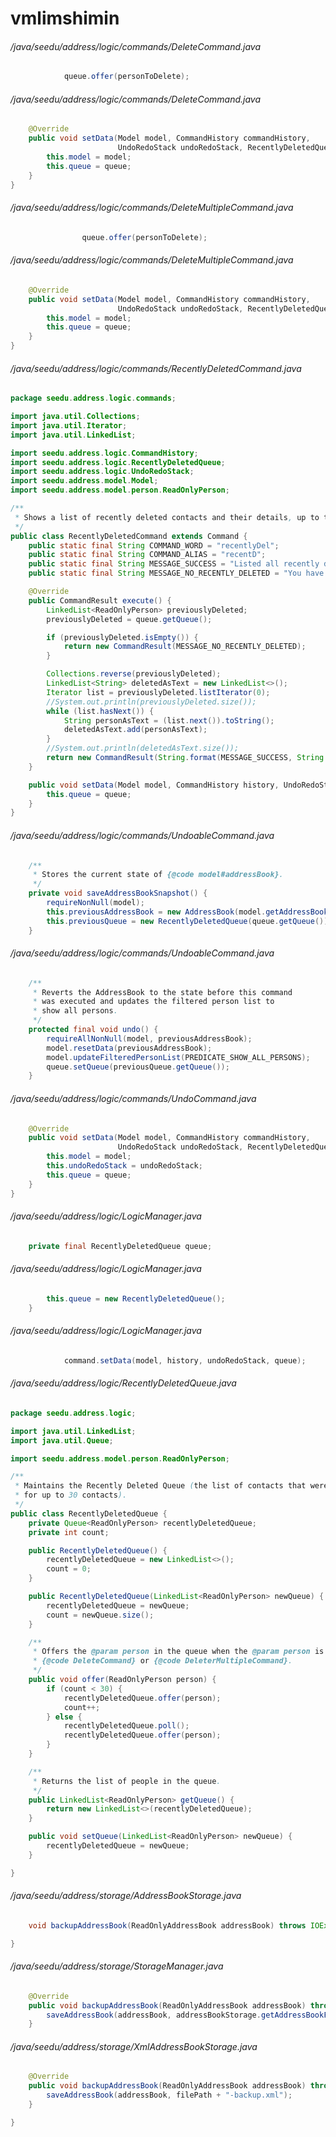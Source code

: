 # vmlimshimin
###### /java/seedu/address/logic/commands/DeleteCommand.java
``` java
            queue.offer(personToDelete);
```
###### /java/seedu/address/logic/commands/DeleteCommand.java
``` java
    @Override
    public void setData(Model model, CommandHistory commandHistory,
                        UndoRedoStack undoRedoStack, RecentlyDeletedQueue queue) {
        this.model = model;
        this.queue = queue;
    }
}
```
###### /java/seedu/address/logic/commands/DeleteMultipleCommand.java
``` java
                queue.offer(personToDelete);
```
###### /java/seedu/address/logic/commands/DeleteMultipleCommand.java
``` java
    @Override
    public void setData(Model model, CommandHistory commandHistory,
                        UndoRedoStack undoRedoStack, RecentlyDeletedQueue queue) {
        this.model = model;
        this.queue = queue;
    }
}
```
###### /java/seedu/address/logic/commands/RecentlyDeletedCommand.java
``` java
package seedu.address.logic.commands;

import java.util.Collections;
import java.util.Iterator;
import java.util.LinkedList;

import seedu.address.logic.CommandHistory;
import seedu.address.logic.RecentlyDeletedQueue;
import seedu.address.logic.UndoRedoStack;
import seedu.address.model.Model;
import seedu.address.model.person.ReadOnlyPerson;

/**
 * Shows a list of recently deleted contacts and their details, up to the last 30 contacts deleted.
 */
public class RecentlyDeletedCommand extends Command {
    public static final String COMMAND_WORD = "recentlyDel";
    public static final String COMMAND_ALIAS = "recentD";
    public static final String MESSAGE_SUCCESS = "Listed all recently deleted:\n%1$s";
    public static final String MESSAGE_NO_RECENTLY_DELETED = "You have not yet deleted any contacts.";

    @Override
    public CommandResult execute() {
        LinkedList<ReadOnlyPerson> previouslyDeleted;
        previouslyDeleted = queue.getQueue();

        if (previouslyDeleted.isEmpty()) {
            return new CommandResult(MESSAGE_NO_RECENTLY_DELETED);
        }

        Collections.reverse(previouslyDeleted);
        LinkedList<String> deletedAsText = new LinkedList<>();
        Iterator list = previouslyDeleted.listIterator(0);
        //System.out.println(previouslyDeleted.size());
        while (list.hasNext()) {
            String personAsText = (list.next()).toString();
            deletedAsText.add(personAsText);
        }
        //System.out.println(deletedAsText.size());
        return new CommandResult(String.format(MESSAGE_SUCCESS, String.join("\n", deletedAsText)));
    }

    public void setData(Model model, CommandHistory history, UndoRedoStack undoRedoStack, RecentlyDeletedQueue queue) {
        this.queue = queue;
    }
}
```
###### /java/seedu/address/logic/commands/UndoableCommand.java
``` java
    /**
     * Stores the current state of {@code model#addressBook}.
     */
    private void saveAddressBookSnapshot() {
        requireNonNull(model);
        this.previousAddressBook = new AddressBook(model.getAddressBook());
        this.previousQueue = new RecentlyDeletedQueue(queue.getQueue());
    }

```
###### /java/seedu/address/logic/commands/UndoableCommand.java
``` java
    /**
     * Reverts the AddressBook to the state before this command
     * was executed and updates the filtered person list to
     * show all persons.
     */
    protected final void undo() {
        requireAllNonNull(model, previousAddressBook);
        model.resetData(previousAddressBook);
        model.updateFilteredPersonList(PREDICATE_SHOW_ALL_PERSONS);
        queue.setQueue(previousQueue.getQueue());
    }

```
###### /java/seedu/address/logic/commands/UndoCommand.java
``` java
    @Override
    public void setData(Model model, CommandHistory commandHistory,
                        UndoRedoStack undoRedoStack, RecentlyDeletedQueue queue) {
        this.model = model;
        this.undoRedoStack = undoRedoStack;
        this.queue = queue;
    }
}
```
###### /java/seedu/address/logic/LogicManager.java
``` java
    private final RecentlyDeletedQueue queue;

```
###### /java/seedu/address/logic/LogicManager.java
``` java
        this.queue = new RecentlyDeletedQueue();
    }

```
###### /java/seedu/address/logic/LogicManager.java
``` java
            command.setData(model, history, undoRedoStack, queue);
```
###### /java/seedu/address/logic/RecentlyDeletedQueue.java
``` java
package seedu.address.logic;

import java.util.LinkedList;
import java.util.Queue;

import seedu.address.model.person.ReadOnlyPerson;

/**
 * Maintains the Recently Deleted Queue (the list of contacts that were recently deleted,
 * for up to 30 contacts).
 */
public class RecentlyDeletedQueue {
    private Queue<ReadOnlyPerson> recentlyDeletedQueue;
    private int count;

    public RecentlyDeletedQueue() {
        recentlyDeletedQueue = new LinkedList<>();
        count = 0;
    }

    public RecentlyDeletedQueue(LinkedList<ReadOnlyPerson> newQueue) {
        recentlyDeletedQueue = newQueue;
        count = newQueue.size();
    }

    /**
     * Offers the @param person in the queue when the @param person is deleted by
     * {@code DeleteCommand} or {@code DeleterMultipleCommand}.
     */
    public void offer(ReadOnlyPerson person) {
        if (count < 30) {
            recentlyDeletedQueue.offer(person);
            count++;
        } else {
            recentlyDeletedQueue.poll();
            recentlyDeletedQueue.offer(person);
        }
    }

    /**
     * Returns the list of people in the queue.
     */
    public LinkedList<ReadOnlyPerson> getQueue() {
        return new LinkedList<>(recentlyDeletedQueue);
    }

    public void setQueue(LinkedList<ReadOnlyPerson> newQueue) {
        recentlyDeletedQueue = newQueue;
    }

}
```
###### /java/seedu/address/storage/AddressBookStorage.java
``` java
    void backupAddressBook(ReadOnlyAddressBook addressBook) throws IOException;

}
```
###### /java/seedu/address/storage/StorageManager.java
``` java
    @Override
    public void backupAddressBook(ReadOnlyAddressBook addressBook) throws IOException {
        saveAddressBook(addressBook, addressBookStorage.getAddressBookFilePath() + "-backup.xml");
    }

```
###### /java/seedu/address/storage/XmlAddressBookStorage.java
``` java
    @Override
    public void backupAddressBook(ReadOnlyAddressBook addressBook) throws IOException {
        saveAddressBook(addressBook, filePath + "-backup.xml");
    }

}
```
